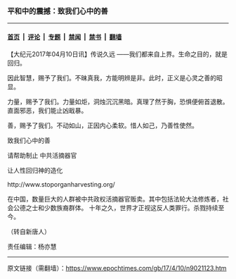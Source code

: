 ### 平和中的震撼：致我们心中的善

---

#### [首页](../../../..?n9021123) &nbsp;|&nbsp; [评论](../../../../../epoch-comment?n9021123) &nbsp;|&nbsp; [专题](../../../../../epoch-special?n9021123) &nbsp;|&nbsp; [禁闻](../../../../../epoch-news?n9021123) &nbsp;|&nbsp; [禁书](../../../../../books?n9021123) &nbsp;|&nbsp; [翻墙](https://github.com/gfw-breaker/nogfw/blob/master/README.md?n9021123)


<div class="post_content" id="artbody" itemprop="articleBody">
 <!-- article content begin -->
 <p>
  【大纪元2017年04月10日讯】传说久远 ——我们都来自上界。生命之目的，就是回归。
 </p>
 <p>
  因此智慧，赐予了我们。不昧真我，方能明辨是非。此时，正义是心灵之善的昭显。
 </p>
 <p>
  力量，赐予了我们。力量如炬，洞烛沉沉黑暗。真理了然于胸，恐惧便俯首退散。直面邪恶，我们能止凶戢暴。
 </p>
 <p>
  善，赐予了我们。不动如山，正因内心柔软。惜人如己，乃善性使然。
 </p>
 <p>
  <center>
  </center>
  致我们心中的善
 </p>
 <p>
  请帮助制止
  <ok href="https://www.epochtimes.com/gb/tag/%E4%B8%AD%E5%85%B1%E6%B4%BB%E6%91%98%E5%99%A8%E5%AE%98.html">
   中共活摘器官
  </ok>
 </p>
 <p>
  让人性回归神的造化
 </p>
 <p>
  <ok href="http://www.stoporganharvesting.org/">
   http://www.stoporganharvesting.org/
  </ok>
 </p>
 <p>
  在中国，数量巨大的人群被中共政权活摘器官贩卖。其中包括法轮大法修炼者，社会公德之士和少数族裔群体。 十年之久，世界才正视这反人类罪行。杀戮持续至今。
 </p>
 <p>
  （转自新唐人）
 </p>
 <p>
  责任编辑：杨亦慧
 </p>
 <!-- article content end -->
 <div id="below_article_ad">
 </div>
</div>


---

原文链接（需翻墙）：https://www.epochtimes.com/gb/17/4/10/n9021123.htm